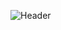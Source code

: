 ![Header](https://capsule-render.vercel.app/api?type=waving&color=gradient&height=200&section=header&text=Hej%20Jag%20är%20John%20Doe&fontSize=40&fontAlign=50&animation=fadeIn)
